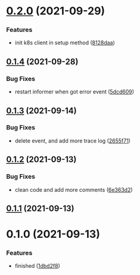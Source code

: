 # [0.2.0](https://github.com/zcong1993/grpc-resolver-k8s/compare/v0.1.4...v0.2.0) (2021-09-29)

### Features

- init k8s client in setup method ([8128daa](https://github.com/zcong1993/grpc-resolver-k8s/commit/8128daa5518e373fe52fe096f501b7dd57eec5ac))

## [0.1.4](https://github.com/zcong1993/grpc-resolver-k8s/compare/v0.1.3...v0.1.4) (2021-09-28)

### Bug Fixes

- restart informer when got error event ([5dcd609](https://github.com/zcong1993/grpc-resolver-k8s/commit/5dcd609c9a4ee3250b4c020ec2cfda73e6102a98))

## [0.1.3](https://github.com/zcong1993/grpc-resolver-k8s/compare/v0.1.2...v0.1.3) (2021-09-14)

### Bug Fixes

- delete event, and add more trace log ([2655f71](https://github.com/zcong1993/grpc-resolver-k8s/commit/2655f71ad963bc1a93cad0c4aef1b11ec6cfca58))

## [0.1.2](https://github.com/zcong1993/grpc-resolver-k8s/compare/v0.1.1...v0.1.2) (2021-09-13)

### Bug Fixes

- clean code and add more comments ([6e363d2](https://github.com/zcong1993/grpc-resolver-k8s/commit/6e363d26d89d78161d4044827b267a55ba867719))

## [0.1.1](https://github.com/zcong1993/grpc-resolver-k8s/compare/v0.1.0...v0.1.1) (2021-09-13)

# 0.1.0 (2021-09-13)

### Features

- finished ([1dbd2f8](https://github.com/zcong1993/grpc-resolver-k8s/commit/1dbd2f8d8e26617a18d97e23ac72836aa0abc32c))
